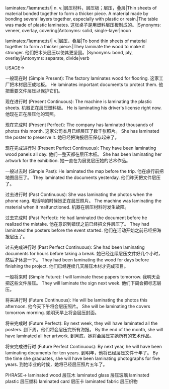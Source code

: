 laminates:/ˈlæmɪneɪts/| n. v.|层压材料，层压板；层压，叠层|Thin sheets of material bonded together to form a thicker piece.  A material made by bonding several layers together, especially with plastic or resin.|The table was made of plastic laminates. 这张桌子是用塑料层压板制成的。|Synonyms: veneer, overlay, covering|Antonyms: solid, single-layer|noun

laminates:/ˈlæmɪneɪts/| v.|层压，叠层|To bond thin sheets of material together to form a thicker piece.|They laminate the wood to make it stronger.  他们把木头层压以使其更坚固。|Synonyms: bond, ply, overlay|Antonyms: separate, divide|verb


USAGE->

一般现在时 (Simple Present):
The factory laminates wood for flooring. 这家工厂把木材层压成地板。
He laminates important documents to protect them. 他把重要文件层压以保护它们。

现在进行时 (Present Continuous):
The machine is laminating the plastic sheets. 机器正在层压塑料板。
He is laminating his driver's license right now. 他现在正在层压他的驾照。

现在完成时 (Present Perfect):
The company has laminated thousands of photos this month. 这家公司本月已经层压了数千张照片。
She has laminated the poster to preserve it. 她已经把海报层压保存起来了。


现在完成进行时 (Present Perfect Continuous):
They have been laminating wood panels all day. 他们一整天都在层压木板。
She has been laminating her artwork for the exhibition. 她一直在为展览层压她的艺术作品。

一般过去时 (Simple Past):
He laminated the map before the trip. 他在旅行前把地图层压了。
They laminated the documents yesterday. 他们昨天把文件层压了。

过去进行时 (Past Continuous):
She was laminating the photos when the phone rang. 电话响的时候她正在层压照片。
The machine was laminating the material when it malfunctioned. 机器在层压材料时发生故障。

过去完成时 (Past Perfect):
He had laminated the document before he realized the mistake. 他在意识到错误之前已经把文件层压了。
They had laminated the posters before the event started. 他们在活动开始之前已经把海报层压了。

过去完成进行时 (Past Perfect Continuous):
She had been laminating documents for hours before taking a break. 她已经连续层压文件好几个小时，然后才休息一下。
They had been laminating the wood for days before finishing the project. 他们已经连续几天层压木材才完成项目。


一般将来时 (Simple Future):
I will laminate these papers tomorrow. 我明天会把这些文件层压。
They will laminate the sign next week. 他们下周会把标志层压。

将来进行时 (Future Continuous):
He will be laminating the photos this afternoon. 他今天下午将会层压照片。
She will be laminating the covers tomorrow morning. 她明天早上将会层压封面。

将来完成时 (Future Perfect):
By next week, they will have laminated all the posters. 到下周，他们将会层压完所有海报。
By the end of the month, she will have laminated all her artwork. 到月底，她将会层压完她所有的艺术作品。

将来完成进行时 (Future Perfect Continuous):
By next year, he will have been laminating documents for ten years. 到明年，他将已经层压文件十年了。
By the time she graduates, she will have been laminating photographs for five years. 到她毕业的时候，她将已经层压照片五年了。


PHRASE->
laminated wood  层压木
laminated glass 层压玻璃
laminated plastic 层压塑料
laminated card  层压卡
laminated fabric 层压织物
